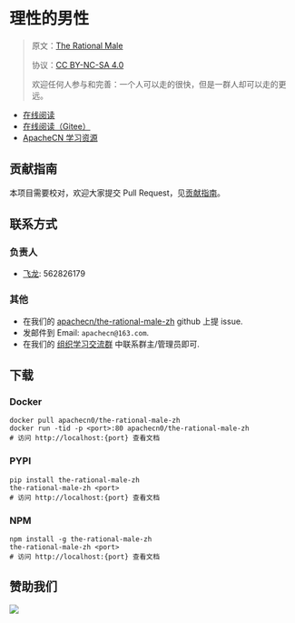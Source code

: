 # 理性的男性

> 原文：[The Rational Male](https://therationalmale.com/)
>
> 协议：[CC BY-NC-SA 4.0](http://creativecommons.org/licenses/by-nc-sa/4.0/)
> 
> 欢迎任何人参与和完善：一个人可以走的很快，但是一群人却可以走的更远。

* [在线阅读](https://trm.apachecn.org)
* [在线阅读（Gitee）](https://apachecn.gitee.io/doc-template/)
* [ApacheCN 学习资源](http://docs.apachecn.org/)

## 贡献指南

本项目需要校对，欢迎大家提交 Pull Request，见[贡献指南](CONTRIBUTING.md)。

## 联系方式

### 负责人

* [飞龙](https://github.com/wizardforcel): 562826179

### 其他

*   在我们的 [apachecn/the-rational-male-zh](https://github.com/apachecn/the-rational-male-zh) github 上提 issue.
*   发邮件到 Email: `apachecn@163.com`.
*   在我们的 [组织学习交流群](http://www.apachecn.org/organization/348.html) 中联系群主/管理员即可.

## 下载

### Docker

```
docker pull apachecn0/the-rational-male-zh
docker run -tid -p <port>:80 apachecn0/the-rational-male-zh
# 访问 http://localhost:{port} 查看文档
```

### PYPI

```
pip install the-rational-male-zh
the-rational-male-zh <port>
# 访问 http://localhost:{port} 查看文档
```

### NPM

```
npm install -g the-rational-male-zh
the-rational-male-zh <port>
# 访问 http://localhost:{port} 查看文档
```

## 赞助我们

![](http://data.apachecn.org/img/about/donate.jpg)
